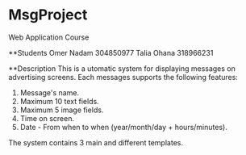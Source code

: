 # MsgProject
Web Application Course

**Students
Omer Nadam 304850977
Talia Ohana 318966231 

**Description
This is a utomatic system for displaying messages on advertising screens.
Each messages supports the following features:
1. Message's name.
2. Maximum 10 text fields.
3. Maximum 5 image fields.
4. Time on screen.
5. Date - From when to when (year/month/day + hours/minutes).

The system contains 3 main and different templates.




